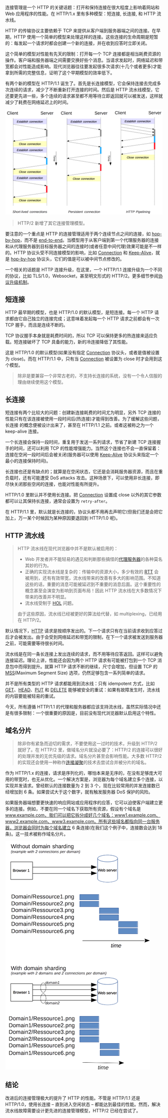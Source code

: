 连接管理是一个 HTTP 的关键话题：打开和保持连接在很大程度上影响着网站和 Web 应用程序的性能。在 HTTP/1.x 里有多种模型：短连接, 长连接, 和 HTTP 流水线。

HTTP 的传输协议主要依赖于 TCP 来提供从客户端到服务器端之间的连接。在早期，HTTP 使用一个简单的模型来处理这样的连接。这些连接的生命周期是短暂的：每发起一个请求时都会创建一个新的连接，并在收到应答时立即关闭。

这个简单的模型对性能有先天的限制：打开每一个 TCP 连接都是相当耗费资源的操作。客户端和服务器端之间需要交换好些个消息。当请求发起时，网络延迟和带宽都会对性能造成影响。现代浏览器往往要发起很多次请求(十几个或者更多)才能拿到所需的完整信息，证明了这个早期模型的效率低下。

有两个新的模型在 HTTP/1.1 诞生了。首先是长连接模型，它会保持连接去完成多次连续的请求，减少了不断重新打开连接的时间。然后是 HTTP 流水线模型，它还要更先进一些，多个连续的请求甚至都不用等待立即返回就可以被发送，这样就减少了耗费在网络延迟上的时间。

![](./images/HTTP1_x_Connections.png)

> HTTP/2 新增了其它连接管理模型。

要注意的一个重点是 HTTP 的连接管理适用于两个连续节点之间的连接，如 [hop-by-hop](https://developer.mozilla.org/en-US/docs/Web/HTTP/Headers#hbh)，而不是 [end-to-end](https://developer.mozilla.org/en-US/docs/Web/HTTP/Headers#e2e)。当模型用于从客户端到第一个代理服务器的连接和从代理服务器到目标服务器之间的连接时(或者任意中间代理)效果可能是不一样的。HTTP 协议头受不同连接模型的影响，比如 [Connection](https://developer.mozilla.org/zh-CN/docs/Web/HTTP/Headers/Connection) 和 [Keep-Alive](https://developer.mozilla.org/zh-CN/docs/Web/HTTP/Headers/Keep-Alive)，就是 [hop-by-hop](https://developer.mozilla.org/en-US/docs/Web/HTTP/Headers#hbh) 协议头，它们的值是可以被中间节点修改的。

一个相关的话题是 HTTP 连接升级，在这里，一个 HTTP/1.1 连接升级为一个不同的协议，比如 TLS/1.0，Websocket，甚至明文形式的 HTTP/2。更多细节参阅[协议升级机制](https://developer.mozilla.org/zh-CN/docs/Web/HTTP/Protocol_upgrade_mechanism)。

## 短连接

HTTP 最早期的模型，也是 HTTP/1.0 的默认模型，是短连接。每一个 HTTP 请求都由它自己独立的连接完成；这意味着发起每一个 HTTP 请求之前都会有一次 TCP 握手，而且是连续不断的。

TCP 协议握手本身就是耗费时间的，所以 TCP 可以保持更多的热连接来适应负载。短连接破坏了 TCP 具备的能力，新的冷连接降低了其性能。

这是 HTTP/1.0 的默认模型(如果没有指定 [Connection](https://developer.mozilla.org/zh-CN/docs/Web/HTTP/Headers/Connection) 协议头，或者是值被设置为 close)。而在 HTTP/1.1 中，只有当 [Connection](https://developer.mozilla.org/zh-CN/docs/Web/HTTP/Headers/Connection) 被设置为 close 时才会用到这个模型。

> 除非是要兼容一个非常古老的，不支持长连接的系统，没有一个令人信服的理由继续使用这个模型。

## 长连接

短连接有两个比较大的问题：创建新连接耗费的时间尤为明显，另外 TCP 连接的性能只有在该连接被使用一段时间后(热连接)才能得到改善。为了缓解这些问题，长连接 的概念便被设计出来了，甚至在 HTTP/1.1 之前。或者这被称之为一个 keep-alive 连接。

一个长连接会保持一段时间，重复用于发送一系列请求，节省了新建 TCP 连接握手的时间，还可以利用 TCP 的性能增强能力。当然这个连接也不会一直保留着：连接在空闲一段时间后会被关闭(服务器可以使用 [Keep-Alive](https://developer.mozilla.org/zh-CN/docs/Web/HTTP/Headers/Keep-Alive) 协议头来指定一个最小的连接保持时间)。

长连接也还是有缺点的；就算是在空闲状态，它还是会消耗服务器资源，而且在重负载时，还有可能遭受 DoS attacks 攻击。这种场景下，可以使用非长连接，即尽快关闭那些空闲的连接，也能对性能有所提升。

HTTP/1.0 里默认并不使用长连接。把 [Connection](https://developer.mozilla.org/zh-CN/docs/Web/HTTP/Headers/Connection) 设置成 close 以外的其它参数都可以让其保持长连接，通常会设置为 `retry-after`。

在 HTTP/1.1 里，默认就是长连接的，协议头都不用再去声明它(但我们还是会把它加上，万一某个时候因为某种原因要退回到 HTTP/1.0 呢)。

## HTTP 流水线

> HTTP 流水线在现代浏览器中并不是默认被启用的：
>
> - Web 开发者并不能轻易的遇见和判断那些搞怪的[代理服务器](https://en.wikipedia.org/wiki/Proxy_server)的各种莫名其妙的行为。
> - 正确的实现流水线是复杂的：传输中的资源大小，多少有效的 [RTT](https://en.wikipedia.org/wiki/Round-trip_delay_time) 会被用到，还有有效带宽，流水线带来的改善有多大的影响范围。不知道这些的话，重要的消息可能被延迟到不重要的消息后面。这个重要性的概念甚至会演变为影响到页面布局！因此 HTTP 流水线在大多数情况下带来的改善并不明显。
> - 流水线受制于 [HOL](https://en.wikipedia.org/wiki/Head-of-line_blocking) 问题。
>
> 由于这些原因，流水线已经被更好的算法给代替，如 multiplexing，已经用在 HTTP/2。

默认情况下，[HTTP](https://developer.mozilla.org/en/HTTP) 请求是按顺序发出的。下一个请求只有在当前请求收到应答过后才会被发出。由于会受到网络延迟和带宽的限制，在下一个请求被发送到服务器之前，可能需要等待很长时间。

流水线是在同一条长连接上发出连续的请求，而不用等待应答返回。这样可以避免连接延迟。理论上讲，性能还会因为两个 HTTP 请求有可能被打包到一个 TCP 消息包中而得到提升。就算 HTTP 请求不断的继续，尺寸会增加，但设置 TCP 的 [MSS](https://en.wikipedia.org/wiki/Maximum_segment_size)(Maximum Segment Size) 选项，仍然足够包含一系列简单的请求。

并不是所有类型的 HTTP 请求都能用到流水线：只有 idempotent 方式，比如 [GET](https://developer.mozilla.org/zh-CN/docs/Web/HTTP/Methods/GET)、[HEAD](https://developer.mozilla.org/zh-CN/docs/Web/HTTP/Methods/HEAD)、[PUT](https://developer.mozilla.org/zh-CN/docs/Web/HTTP/Methods/PUT) 和 [DELETE](https://developer.mozilla.org/zh-CN/docs/Web/HTTP/Methods/DELETE) 能够被安全的重试：如果有故障发生时，流水线的内容要能被轻易的重试。

今天，所有遵循 HTTP/1.1 的代理和服务器都应该支持流水线，虽然实际情况中还是有很多限制：一个很重要的原因是，目前没有现代浏览器默认启用这个特性。

## 域名分片

> 除非你有紧急而迫切的需求，不要使用这一过时的技术，升级到 HTTP/2 就好了。在 HTTP/2 里，做域名分片就没必要了：HTTP/2 的连接可以很好的处理并发的无优先级的请求。域名分片甚至会影响性能。大多数 HTTP/2 的实现还会使用一种称作[连接凝聚](https://daniel.haxx.se/blog/2016/08/18/http2-connection-coalescing/)的技术去尝试合并被分片的域名。

作为 HTTP/1.x 的连接，请求是序列化的，哪怕本来是无序的，在没有足够庞大可用的带宽时，也无从优化。一个解决方案是，浏览器为每个域名建立多个连接，以实现并发请求。曾经默认的连接数量为 2 到 3 个，现在比较常用的并发连接数已经增加到 6 条。如果尝试大于这个数字，就有触发服务器 DoS 保护的风险。

如果服务器端想要更快速的响应网站或应用程序的应答，它可以迫使客户端建立更多的连接。例如，不要在同一个域名下获取所有资源，假设有个域名是 www.example.com，我们可以把它拆分成好几个域名：www1.example.com、www2.example.com、www3.example.com。所有这些域名都指向同一台服务器，浏览器会同时为每个域名建立 6 条连接(在我们这个例子中，连接数会达到 18 条)。这一技术被称作域名分片。

![](./images/HTTPSharding.png)

## 结论

改进后的连接管理极大的提升了 HTTP 的性能。不管是 HTTP/1.1 还是 HTTP/1.0，使用长连接 – 直到进入空闲状态 – 都能达到最佳的性能。然而，解决流水线故障需要设计更先进的连接管理模型，HTTP/2 已经在尝试了。
